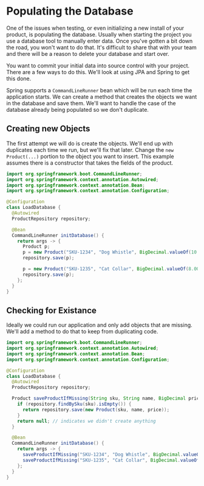 # Populating the Database

One of the issues when testing, or even initializing a new install of your product, is populating the database. Usually when starting the project you use a database tool to manually enter data. Once you've gotten a bit down the road, you won't want to do that. It's difficult to share that with your team and there will be a reason to delete your database and start over.

You want to commit your initial data into source control with your project. There are a few ways to do this. We'll look at using JPA and Spring to get this done.

Spring supports a `CommandLineRunner` bean which will be run each time the application starts. We can create a method that creates the objects we want in the database and save them. We'll want to handle the case of the database already being populated so we don't duplicate.

## Creating new Objects

The first attempt we will do is create the objects. We'll end up with duplicates each time we run, but we'll fix that later. Change the `new Product(...)` portion to the object you want to insert. This example assumes there is a constructor that takes the fields of the product.

```java
import org.springframework.boot.CommandLineRunner;
import org.springframework.context.annotation.Autowired;
import org.springframework.context.annotation.Bean;
import org.springframework.context.annotation.Configuration;

@Configuration
class LoadDatabase {
  @Autowired
  ProductRepository repository;

  @Bean
  CommandLineRunner initDatabase() {
    return args -> {
      Product p;
      p = new Product("SKU-1234", "Dog Whistle", BigDecimal.valueOf(10.00));
      repository.save(p);

      p = new Product("SKU-1235", "Cat Collar", BigDecimal.valueOf(8.00));
      repository.save(p);
    };
  }
}
```

## Checking for Existance

Ideally we could run our application and only add objects that are missing. We'll add a method to do that to keep from duplicating code.

```java
import org.springframework.boot.CommandLineRunner;
import org.springframework.context.annotation.Autowired;
import org.springframework.context.annotation.Bean;
import org.springframework.context.annotation.Configuration;

@Configuration
class LoadDatabase {
  @Autowired
  ProductRepository repository;

  Product saveProductIfMissing(String sku, String name, BigDecimal price) {
    if (repository.findBySku(sku).isEmpty()) {
      return repository.save(new Product(sku, name, price));
    }
    return null; // indicates we didn't create anything
  }

  @Bean
  CommandLineRunner initDatabase() {
    return args -> {
      saveProductIfMissing("SKU-1234", "Dog Whistle", BigDecimal.valueOf(10.00));
      saveProductIfMissing("SKU-1235", "Cat Collar", BigDecimal.valueOf(8.00));
    };
  }
}
```
